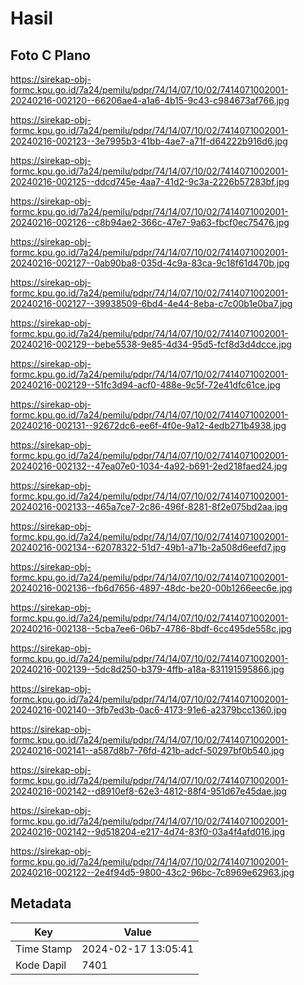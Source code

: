 # Hasil

## Foto C Plano

https://sirekap-obj-formc.kpu.go.id/7a24/pemilu/pdpr/74/14/07/10/02/7414071002001-20240216-002120--66206ae4-a1a6-4b15-9c43-c984673af766.jpg

https://sirekap-obj-formc.kpu.go.id/7a24/pemilu/pdpr/74/14/07/10/02/7414071002001-20240216-002123--3e7995b3-41bb-4ae7-a71f-d64222b916d6.jpg

https://sirekap-obj-formc.kpu.go.id/7a24/pemilu/pdpr/74/14/07/10/02/7414071002001-20240216-002125--ddcd745e-4aa7-41d2-9c3a-2226b57283bf.jpg

https://sirekap-obj-formc.kpu.go.id/7a24/pemilu/pdpr/74/14/07/10/02/7414071002001-20240216-002126--c8b94ae2-366c-47e7-9a63-fbcf0ec75476.jpg

https://sirekap-obj-formc.kpu.go.id/7a24/pemilu/pdpr/74/14/07/10/02/7414071002001-20240216-002127--0ab90ba8-035d-4c9a-83ca-9c18f61d470b.jpg

https://sirekap-obj-formc.kpu.go.id/7a24/pemilu/pdpr/74/14/07/10/02/7414071002001-20240216-002127--39938509-6bd4-4e44-8eba-c7c00b1e0ba7.jpg

https://sirekap-obj-formc.kpu.go.id/7a24/pemilu/pdpr/74/14/07/10/02/7414071002001-20240216-002129--bebe5538-9e85-4d34-95d5-fcf8d3d4dcce.jpg

https://sirekap-obj-formc.kpu.go.id/7a24/pemilu/pdpr/74/14/07/10/02/7414071002001-20240216-002129--51fc3d94-acf0-488e-9c5f-72e41dfc61ce.jpg

https://sirekap-obj-formc.kpu.go.id/7a24/pemilu/pdpr/74/14/07/10/02/7414071002001-20240216-002131--92672dc6-ee6f-4f0e-9a12-4edb271b4938.jpg

https://sirekap-obj-formc.kpu.go.id/7a24/pemilu/pdpr/74/14/07/10/02/7414071002001-20240216-002132--47ea07e0-1034-4a92-b691-2ed218faed24.jpg

https://sirekap-obj-formc.kpu.go.id/7a24/pemilu/pdpr/74/14/07/10/02/7414071002001-20240216-002133--465a7ce7-2c86-496f-8281-8f2e075bd2aa.jpg

https://sirekap-obj-formc.kpu.go.id/7a24/pemilu/pdpr/74/14/07/10/02/7414071002001-20240216-002134--62078322-51d7-49b1-a71b-2a508d6eefd7.jpg

https://sirekap-obj-formc.kpu.go.id/7a24/pemilu/pdpr/74/14/07/10/02/7414071002001-20240216-002136--fb6d7656-4897-48dc-be20-00b1266eec6e.jpg

https://sirekap-obj-formc.kpu.go.id/7a24/pemilu/pdpr/74/14/07/10/02/7414071002001-20240216-002138--5cba7ee6-06b7-4786-8bdf-6cc495de558c.jpg

https://sirekap-obj-formc.kpu.go.id/7a24/pemilu/pdpr/74/14/07/10/02/7414071002001-20240216-002139--5dc8d250-b379-4ffb-a18a-831191595866.jpg

https://sirekap-obj-formc.kpu.go.id/7a24/pemilu/pdpr/74/14/07/10/02/7414071002001-20240216-002140--3fb7ed3b-0ac6-4173-91e6-a2379bcc1360.jpg

https://sirekap-obj-formc.kpu.go.id/7a24/pemilu/pdpr/74/14/07/10/02/7414071002001-20240216-002141--a587d8b7-76fd-421b-adcf-50297bf0b540.jpg

https://sirekap-obj-formc.kpu.go.id/7a24/pemilu/pdpr/74/14/07/10/02/7414071002001-20240216-002142--d8910ef8-62e3-4812-88f4-951d67e45dae.jpg

https://sirekap-obj-formc.kpu.go.id/7a24/pemilu/pdpr/74/14/07/10/02/7414071002001-20240216-002142--9d518204-e217-4d74-83f0-03a4f4afd016.jpg

https://sirekap-obj-formc.kpu.go.id/7a24/pemilu/pdpr/74/14/07/10/02/7414071002001-20240216-002122--2e4f94d5-9800-43c2-96bc-7c8969e62963.jpg


## Metadata

| Key        | Value               |
| ---------- | ------------------- |
| Time Stamp | 2024-02-17 13:05:41 |
| Kode Dapil | 7401                |



